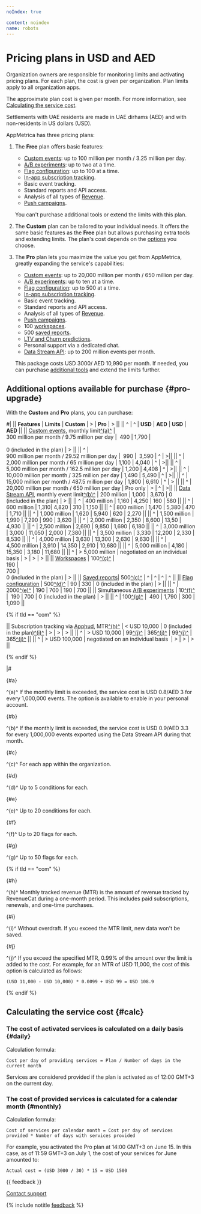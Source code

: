 ```yaml
---
noIndex: true

content: noindex
name: robots
---
```


# Pricing plans in USD and AED

Organization owners are responsible for monitoring limits and activating pricing plans. For each plan, the cost is given per organization. Plan limits apply to all organization apps.

The approximate plan cost is given per month. For more information, see [Calculating the service cost](#calc).

Settlements with UAE residents are made in UAE dirhams (AED) and with non-residents in US dollars (USD).

AppMetrica has three pricing plans:

1. The **Free** plan offers basic features:
    - [Custom events](../../data-collection/about-events.md): up to 100 million per month / 3.25 million per day.
    - [A/B experiments](../varioqub-app-about.md): up to two at a time.
    - [Flag configuration](../varioqub-app-about.md): up to 100 at a time.
    - [In-app subscription tracking](../../data-collection/about-subscription.md).
    - Basic event tracking.
    - Standard reports and API access.
    - Analysis of all types of [Revenue](../../mobile-reports/revenue-report.md).
    - [Push campaigns](../../push/index.md).

    You can't purchase additional tools or extend the limits with this plan.

1. The **Custom** plan can be tailored to your individual needs. It offers the same basic features as the **Free** plan but allows purchasing extra tools and extending limits. The plan's cost depends on the [options](#pro-upgrade) you choose.

1. The **Pro** plan lets you maximize the value you get from AppMetrica, greatly expanding the service's capabilities:

    - [Custom events](../../data-collection/about-events.md): up to 20,000 million per month / 650 million per day.
    - [A/B experiments](../varioqub-app-about.md): up to ten at a time.
    - [Flag configuration](../varioqub-app-about.md): up to 500 at a time.
    - [In-app subscription tracking](../../data-collection/about-subscription.md).
    - Basic event tracking.
    - Standard reports and API access.
    - Analysis of all types of [Revenue](../../mobile-reports/revenue-report.md).
    - [Push campaigns](../../push/index.md).
    - 100 [workspaces](../../mobile-reports/workspaces.md).
    - 500 [saved reports](../../mobile-reports/save-reports.md).
    - [LTV and Churn predictions](https://appmetrica.yandex.com/en/about/blog/ltv-churn-predictions/how-to-guide).
    - Personal support via a dedicated chat.
    - [Data Stream API](../../mobile-api/datastream/about.md): up to 200 million events per month.

    This package costs USD 3000/ AED 10,990 per month. If needed, you can purchase [additional tools](#pro-upgrade) and extend the limits further.

## Additional options available for purchase {#pro-upgrade}

With the **Custom** and **Pro** plans, you can purchase:

#|
|| **Features** | **Limits** | **Custom** | > | **Pro** | > ||
|| ^ | ^ | **USD** | **AED** | **USD** | **AED** ||
|| [Custom events](../../data-collection/about-events.md), monthly limit[^(a)^](#a)  | 300 million per month / 9.75 million per day  |  490  | 1,790 | <br/><br/>0 (included in the plan) | > ||
|| ^ | 900 million per month / 29.52 million per day  |  990 |  3,590 | ^ | >||
|| ^ | 2,000 million per month / 65 million per day | 1,100 | 4,040 | ^ | >||
|| ^ | 5,000 million per month / 162.5 million per day | 1,200  | 4,408 | ^ | >||
|| ^ | 10,000 million per month / 325 million per day | 1,490 | 5,490 | ^ | >||
|| ^ | 15,000 million per month / 487.5 million per day | 1,800  | 6,610 | ^ | > ||
|| ^ | 20,000 million per month / 650 million per day | Pro only | > | ^ | >||
|| [Data Stream API](../../mobile-api/datastream/about.md), monthly event limit[^(b)^](#b) | 200 million  | 1,000 | 3,670 | 0 (included in the plan) | > ||
|| ^ | 400 million  | 1,160 | 4,250 | 160 | 580 ||
|| ^ | 600 million  | 1,310| 4,820 | 310 | 1,150 ||
|| ^ | 800 million  | 1,470 | 5,380 | 470 | 1,710 ||
|| ^ | 1,000 million  | 1,620 | 5,940 | 620 | 2,270 ||
|| ^ | 1,500 million  | 1,990 | 7,290 | 990 | 3,620 ||
|| ^ | 2,000 million  | 2,350 | 8,600 | 13,50 | 4,930 ||
|| ^ | 2,500 million  | 2,690 | 9,850 | 1,690 | 6,180 ||
|| ^ | 3,000 million  | 3,000 | 11,050 | 2,000 | 7,380 ||
|| ^ | 3,500 million  | 3,330 | 12,200 | 2,330 | 8,530 ||
|| ^ | 4,000 million  | 3,630 | 13,300 | 2,630 | 9,630 ||
|| ^ | 4,500 million  | 3,910 | 14,350 | 2,910 | 10,680 ||
|| ^ | 5,000 million  | 4,180 | 15,350 | 3,180 | 11,680 ||
|| ^ | > 5,000 million  | negotiated on an individual basis | > | > | > ||
|| [Workspaces](../../mobile-reports/workspaces.md) | 100[^(c)^](#c)  | <br/>190 | <br/>700  | <br/>0 (included in the plan) | >  ||
|| [Saved reports](../../mobile-reports/save-reports.md)| 500[^(c)^](#c)  | ^ | ^ | ^ | ^ ||
|| [Flag configuration](../varioqub-app-about.md) | 500[^(d)^](#d)  | 90 | 330 | 0 (included in the plan) | > ||
|| ^ | 2000[^(e)^](#e) | 190 | 700 | 190 | 700 ||
|| Simultaneous [A/B experiments](../varioqub-app-about.md) | 10[^(f)^](#f)  |  190 | 700 | 0 (included in the plan) | > ||
|| ^ | 100[^(g)^](#g)  |  490 | 1,790 | 300 | 1,090 ||

{% if tld == "com" %}

|| Subscription tracking via [Apphud](../../data-collection/apphud/apphud-about.md), MTR[^(h)^](#h) | < USD 10,000  | 0 (included in the plan)[^(i)^](#i) | > | > | > ||
|| ^ | > USD 10,000  | 99[^(j)^](#i) | 365[^(j)^](#i) | 99[^(j)^](#i) | 365[^(j)^](#i)  ||
|| ^ | > USD 100,000 | negotiated on an individual basis  | >  | >  | > ||

{% endif %}

|#

{#a}

^(a)^ If the monthly limit is exceeded, the service cost is USD 0.8/AED 3 for every 1,000,000 events. The option is available to enable in your personal account.

{#b}

^(b)^ If the monthly limit is exceeded, the service cost is USD 0.9/AED 3.3 for every 1,000,000 events exported using the Data Stream API during that month.

{#c}

^(c)^ For each app within the organization.

{#d}

^(d)^ Up to 5 conditions for each.

{#e}

^(e)^ Up to 20 conditions for each.

{#f}

^(f)^ Up to 20 flags for each.

{#g}

^(g)^ Up to 50 flags for each.

{% if tld == "com" %}

{#h}

^(h)^ Monthly tracked revenue (MTR) is the amount of revenue tracked by RevenueCat during a one-month period. This includes paid subscriptions, renewals, and one-time purchases.

{#i}

^(i)^ Without overdraft. If you exceed the MTR limit, new data won't be saved.

{#j}

^(j)^ If you exceed the specified MTR, 0.99% of the amount over the limit is added to the cost. For example, for an MTR of USD 11,000, the cost of this option is calculated as follows:

`(USD 11,000 - USD 10,000) * 0.0099 + USD 99 = USD 108.9`

{% endif %}

## Calculating the service cost {#calc}

### The cost of activated services is calculated on a daily basis {#daily}

Calculation formula:

```
Cost per day of providing services = Plan / Number of days in the current month
```

Services are considered provided if the plan is activated as of 12:00 GMT+3 on the current day.

### The cost of provided services is calculated for a calendar month {#monthly}

Calculation formula:

```
Cost of services per calendar month = Cost per day of services provided * Number of days with services provided
```

For example, you activated the Pro plan at 14:00 GMT+3 on June 15. In this case, as of 11:59 GMT+3 on July 1, the cost of your services for June amounted to:

```
Actual cost = (USD 3000 / 30) * 15 = USD 1500
```

{{ feedback }}

<a href="../../troubleshooting/feedback-new">
  <span class="button">Contact support</span>
</a>

{% include notitle [feedback](../../_includes/feedback-button.md) %}

<style>
.dc-doc-page .yfm table tr:nth-child(2n) {
    background: var(--g-color-base-background);
}
</style>
